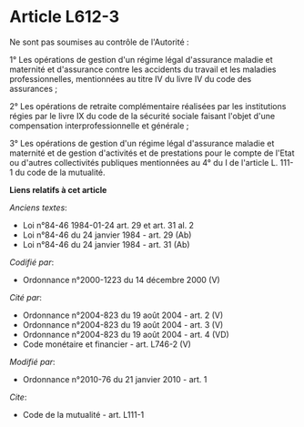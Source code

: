 # Article L612-3

Ne sont pas soumises au contrôle de l'Autorité : 

1° Les opérations de gestion d'un régime légal d'assurance maladie et maternité et d'assurance contre les accidents du
travail et les maladies professionnelles, mentionnées au titre IV du livre IV du code des assurances ; 

2° Les opérations de retraite complémentaire réalisées par les institutions régies par le livre IX du code de la sécurité
sociale faisant l'objet d'une compensation interprofessionnelle et générale ; 

3° Les opérations de gestion d'un régime légal d'assurance maladie et maternité et de gestion d'activités et de prestations
pour le compte de l'Etat ou d'autres collectivités publiques mentionnées au 4° du I de l'article L. 111-1 du code de la
mutualité.

**Liens relatifs à cet article**

_Anciens textes_:

  - Loi n°84-46 1984-01-24 art. 29 et art. 31 al. 2
  - Loi n°84-46 du 24 janvier 1984 - art. 29 (Ab)
  - Loi n°84-46 du 24 janvier 1984 - art. 31 (Ab)

_Codifié par_:

  - Ordonnance n°2000-1223 du 14 décembre 2000 (V)

_Cité par_:

  - Ordonnance n°2004-823 du 19 août 2004 - art. 2 (V)
  - Ordonnance n°2004-823 du 19 août 2004 - art. 3 (V)
  - Ordonnance n°2004-823 du 19 août 2004 - art. 4 (VD)
  - Code monétaire et financier - art. L746-2 (V)

_Modifié par_:

  - Ordonnance n°2010-76 du 21 janvier 2010 - art. 1

_Cite_:

  - Code de la mutualité - art. L111-1
